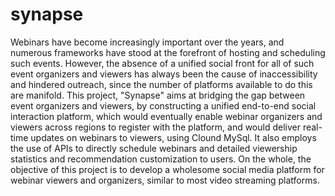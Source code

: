 # synapse

Webinars have become increasingly important over the years, and numerous frameworks have
stood at the forefront of hosting and scheduling such events. However, the absence of a unified
social front for all of such event organizers and viewers has always been the cause of
inaccessibility and hindered outreach, since the number of platforms available to do this are
manifold.
This project, "Synapse" aims at bridging the gap between event organizers and viewers, by
constructing a unified end-to-end social interaction platform, which would eventually enable
webinar organizers and viewers across regions to register with the platform, and would deliver
real-time updates on webinars to viewers, using Clound MySql. It also employs the use of APIs to
directly schedule webinars and detailed viewership statistics and recommendation
customization to users. On the whole, the objective of this project is to develop a wholesome
social media platform for webinar viewers and organizers, similar to most video streaming
platforms.
